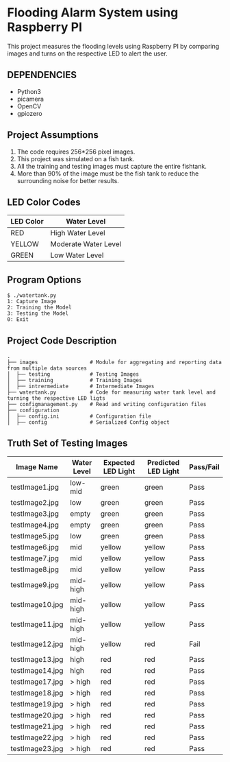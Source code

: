 # Flooding Alarm System using Raspberry PI
This project measures the flooding levels using Raspberry PI by comparing images and turns on the respective LED to alert the user.

## DEPENDENCIES
* Python3 
* picamera
* OpenCV
* gpiozero

## Project Assumptions
1. The code requires 256*256 pixel images.
2. This project was simulated on a fish tank.
3. All the training and testing images must capture the entire fishtank.
4. More than 90% of the image must be the fish tank to reduce the surrounding noise for better results. 

## LED Color Codes

LED Color| Water Level | 
---------|------------| 
RED      | High Water Level
YELLOW   | Moderate Water Level
GREEN    | Low Water Level

## Program Options
```
$ ./watertank.py 
1: Capture Image 
2: Training the Model 
3: Testing the Model
0: Exit

```

## Project Code Description 

```
.
├── images                 # Module for aggregating and reporting data from multiple data sources 
│  ├── testing             # Testing Images
│  ├── training            # Training Images
│  ├── intrermediate       # Intermediate Images
├── watertank.py           # Code for measuring water tank level and turning the respective LED ligts
├── configmanagement.py    # Read and writing configuration files
├── configuration
│  ├── config.ini          # Configuration file
│  ├── config              # Serialized Config object
```

## Truth Set of Testing Images

Image Name| Water Level | Expected LED Light | Predicted LED Light | Pass/Fail
---------|------------|---------------|---------------|---------------
 testImage1.jpg           |  low-mid      |  green     |  green       |  Pass
 testImage2.jpg           |  low          |  green     |  green       |  Pass
 testImage3.jpg           |  empty        |  green     |  green       |  Pass
 testImage4.jpg           |  empty        |  green     |  green       |  Pass
 testImage5.jpg           |  low          |  green     |  green       |  Pass
 testImage6.jpg           |  mid          |  yellow    |  yellow      |  Pass
 testImage7.jpg           |  mid          |  yellow    |  yellow      |  Pass
 testImage8.jpg           |  mid          |  yellow    |  yellow      |  Pass
 testImage9.jpg           |  mid-high     |  yellow    |  yellow      |  Pass     
 testImage10.jpg          |  mid-high     |  yellow    |  yellow      |  Pass  
 testImage11.jpg          |  mid-high     |  yellow    |  yellow      |  Pass  
 testImage12.jpg          |  mid-high     |  yellow    |  red         |  Fail  
 testImage13.jpg          |  high         |  red       |  red         |  Pass  
 testImage14.jpg          |  high         |  red       |  red         |  Pass  
 testImage17.jpg          |  > high       |  red       |  red         |  Pass  
 testImage18.jpg          |  > high       |  red       |  red         |  Pass  
 testImage19.jpg          |  > high       |  red       |  red         |  Pass  
 testImage20.jpg          |  > high       |  red       |  red         |  Pass  
 testImage21.jpg          |  > high       |  red       |  red         |  Pass  
 testImage22.jpg          |  > high       |  red       |  red         |  Pass  
 testImage23.jpg          |  > high       |  red       |  red         |  Pass 
